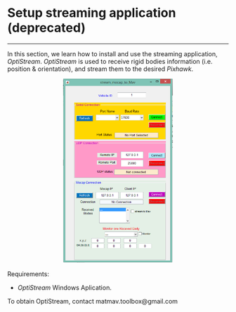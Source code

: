 # Setup streaming application (deprecated)
---
In this section, we learn how to install and use the streaming application, *OptiStream*. *OptiStream* is used to receive rigid bodies information (i.e. position & orientation), and stream them to the desired *Pixhawk*.

<div style="text-align: center;"><img src="OptiStream.PNG" alt="OptiStream" style="width: 250px;"> </img> </div>

Requirements:
* *OptiStream* Windows Aplication.

<div class="info">
To obtain OptiStream, contact matmav.toolbox@gmail.com 
</div>







